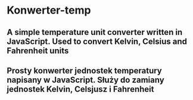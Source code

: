 # Konwerter-temp

## A simple temperature unit converter written in JavaScript. Used to convert Kelvin, Celsius and Fahrenheit units

## Prosty konwerter jednostek temperatury napisany w JavaScript. Służy do zamiany jednostek Kelvin, Celsjusz i Fahrenheit
